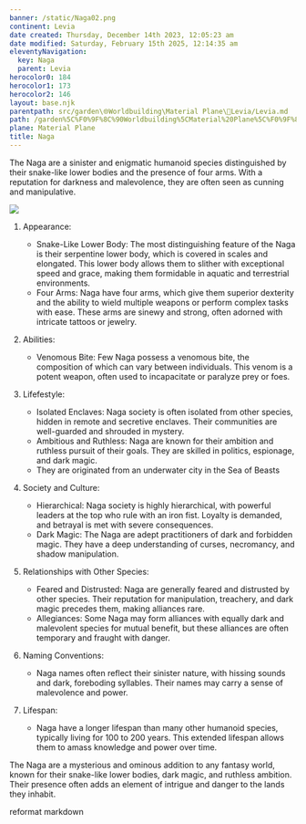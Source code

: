 ```yaml
---
banner: /static/Naga02.png
continent: Levia
date created: Thursday, December 14th 2023, 12:05:23 am
date modified: Saturday, February 15th 2025, 12:14:35 am
eleventyNavigation:
  key: Naga
  parent: Levia
herocolor0: 184
herocolor1: 173
herocolor2: 146
layout: base.njk
parentpath: src/garden\🌐Worldbuilding\Material Plane\🌊Levia/Levia.md
path: /garden%5C%F0%9F%8C%90Worldbuilding%5CMaterial%20Plane%5C%F0%9F%8C%8ALevia%5CSpecial%20Species-Races/Naga/
plane: Material Plane
title: Naga
---
```


The Naga are a sinister and enigmatic humanoid species distinguished by their snake-like lower bodies and the presence of four arms. With a reputation for darkness and malevolence, they are often seen as cunning and manipulative. 

![](/static/Naga02.png)

1. Appearance:
	
	- Snake-Like Lower Body: The most distinguishing feature of the Naga is their serpentine lower body, which is covered in scales and elongated. This lower body allows them to slither with exceptional speed and grace, making them formidable in aquatic and terrestrial environments.
	- Four Arms: Naga have four arms, which give them superior dexterity and the ability to wield multiple weapons or perform complex tasks with ease. These arms are sinewy and strong, often adorned with intricate tattoos or jewelry.
2. Abilities:
	
	- Venomous Bite: Few Naga possess a venomous bite, the composition of which can vary between individuals. This venom is a potent weapon, often used to incapacitate or paralyze prey or foes.
   
3. Lifefestyle:
	
	- Isolated Enclaves: Naga society is often isolated from other species, hidden in remote and secretive enclaves. Their communities are well-guarded and shrouded in mystery.
	- Ambitious and Ruthless: Naga are known for their ambition and ruthless pursuit of their goals. They are skilled in politics, espionage, and dark magic.
	- They are originated from an underwater city in the Sea of Beasts

4. Society and Culture:
	
	- Hierarchical: Naga society is highly hierarchical, with powerful leaders at the top who rule with an iron fist. Loyalty is demanded, and betrayal is met with severe consequences.
	- Dark Magic: The Naga are adept practitioners of dark and forbidden magic. They have a deep understanding of curses, necromancy, and shadow manipulation.

5. Relationships with Other Species:
	
	- Feared and Distrusted: Naga are generally feared and distrusted by other species. Their reputation for manipulation, treachery, and dark magic precedes them, making alliances rare.
	- Allegiances: Some Naga may form alliances with equally dark and malevolent species for mutual benefit, but these alliances are often temporary and fraught with danger.
6. Naming Conventions:
	
	- Naga names often reflect their sinister nature, with hissing sounds and dark, foreboding syllables. Their names may carry a sense of malevolence and power.
7. Lifespan:
	
	- Naga have a longer lifespan than many other humanoid species, typically living for 100 to 200 years. This extended lifespan allows them to amass knowledge and power over time.

The Naga are a mysterious and ominous addition to any fantasy world, known for their snake-like lower bodies, dark magic, and ruthless ambition. Their presence often adds an element of intrigue and danger to the lands they inhabit.

reformat markdown